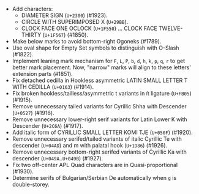 * Add characters:
  - DIAMETER SIGN (`U+2300`) (#1923).
  - CIRCLE WITH SUPERIMPOSED X (`U+29BB`).
  - CLOCK FACE ONE OCLOCK (`U+1F550`) ... CLOCK FACE TWELVE-THIRTY (`U+1F567`) (#1850).
* Make below marks to avoid bottom-right Ogoneks (#1789).
* Use oval shape for Empty Set symbols to distinguish with O-Slash (#1822).
* Implement leaning mark mechanism for `F`, `L`, `P`, `b`, `d`, `h`, `k`, `p`, `q`, `r` to get better mark placement. Now, "narrow" marks will align to these letters' extension parts (#1851).
* Fix detached cedilla in Hookless asymmetric LATIN SMALL LETTER T WITH CEDILLA (`U+0163`) (#1914).
* Fix broken hookless/tailless/asymmetric t variants in `ﬅ` ligature (`U+FB05`) (#1915).
* Remove unnecessary tailed variants for Cyrillic Shha with Descender (`U+0527`) (#1916).
* Remove unnecessary lower-right serif variants for Latin Lower K with Descender (`U+2C6A`) (#1917).
* Add italic form of CYRILLIC SMALL LETTER KOMI TJE (`U+050F`) (#1920).
* Remove unnecessary serifed/tailed variants of italic Cyrillic Te with descender (`U+04AD`) and m with palatal hook (`U+1D86`) (#1926).
* Remove unnecessary bottom-right serifed variants of Cyrillic Ka with descender (`U+049A`..`U+049B`) (#1927).
* Fix two off-center APL Quad characters are in Quasi-proportional (#1930).
* Determine serifs of Bulgarian/Serbian De automatically when `g` is double-storey.
